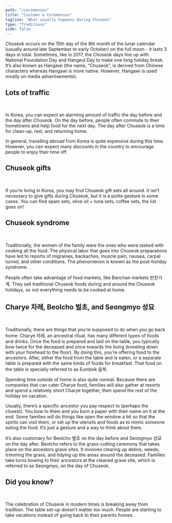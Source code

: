 ```yaml
---
path: "/ceremonies"
title: "Customs & Ceremonies"
tagline: "What usually happens during Chuseok"
type: "Traditions"
side: false
---
```


<p>
Chuseok occurs on the 15th day of the 8th month of the lunar calendar (usually around late September to early October) on the full moon - it lasts 3 days in total. Sometimes, like in 2017, the Chuseok days line up with National Foundation Day and Hangeul Day to make one long holiday break. It’s also known as Hangawi (the name, “Chuseok”, is derived from Chinese characters whereas Hangawi is more native. However, Hangawi is used mostly on media advertisements).
</p>

<h2 class="blog-header--2">Lots of traffic</h2></br>
<p>
In Korea, you can expect an alarming amount of traffic the day before and the day after Chuseok. On the day before, people often commute to their hometowns and help food for the next day. The day after Chuseok is a time for clean-up, rest, and returning home. 

In general, travelling abroad from Korea is quite expensive during this time. However, you can expect many discounts in the country to encourage people to enjoy their time off. 
</p>

<h2 class="blog-header--2">Chuseok gifts</h2></br>
<p>
If you’re living in Korea, you may find Chuseok gift sets all around. It isn’t necessary to give gifts during Chuseok, but it is a polite gesture in some cases. You can find spam sets, olive oil + tuna sets, coffee sets, the list goes on! 
</p>

<h2 class="blog-header--2">Chuseok syndrome</h2></br>
<p>
Traditionally, the women of the family were the ones who were tasked with cooking all the food. The physical labor that goes into Chuseok preparations have led to reports of migraines, backaches, muscle pain, nausea, carpal tunnel, and other conditions. The phenomenon is known as the post-holiday syndrome.
</p>
<p>
People often take advantage of food markets, like Banchan markets 반찬가계. They sell traditional Chuseok foods during and around the Chuseok holidays, so not everything needs to be cooked at home.
</p>

<h2 class="blog-header--2">Charye 차레, Beolcho 벌초, and Seongmyo 성묘</h2></br>
<p>
Traditionally, there are things that you’re supposed to do when you go back home: Charye 차레, an ancestral ritual, has many different types of foods and drinks. Once the food is prepared and laid on the table, you typically bow twice for the deceased and once towards the living (kneeling down with your forehead to the floor). By doing this, you’re offering food to the ancestors. After, either the food from the table and is eaten, or a separate table is prepared with the same kinds of foods for breakfast. That food on the table is specially referred to as Eumbok 음복.
</p>
<p>
Spending time outside of home is also quite normal. Because there are companies that can cater Charye food, families will also gather at resorts and spend a relatively short Charye together, then spend the rest of the holiday on vacation. 
</p>
<p>
Usually, there’s a specific ancestor you pay respect to (perhaps the closest). You bow to them and you burn a paper with their name on it at the end. Some families will do things like open the window a bit so that the spirits can visit them, or set up the utensils and foods as to mimic someone eating the food. It’s just a gesture and a way to think about them. 
</p>
<p>
It’s also customary for Beolcho 벌초 on the day before and Seongmyo 성묘 on the day after. Beolcho refers to the grass-cutting ceremony that takes place on the ancestors grave sites. It involves clearing up debris, weeds, trimming the grass, and tidying up the areas around the deceased. Families take turns bowing to their ancestors at the cleaned grave site, which is referred to as Seongmyo, on the day of Chuseok.
</p>

<h2 class="blog-header--2">Did you know?</h2></br>
<p>
The celebration of Chuseok in modern times is breaking away from tradition. The table set-up doesn’t matter too much. People are starting to take vacations instead of going back to their parents homes. 
</p>
